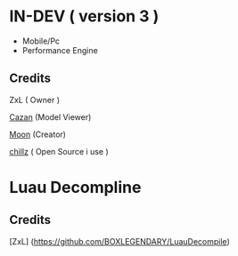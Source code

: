 # IN-DEV ( version 3 )

- Mobile/Pc
- Performance Engine

## Credits

ZxL ( Owner )

[Cazan](https://github.com/Cazzanos) (Model Viewer)

[Moon](https://github.com/LorekeeperZinnia/Dex) (Creator)

[chillz](https://github.com/AZYsGithub/DexPlusPlus) ( Open Source i use )

# Luau Decompline
## Credits

[ZxL] (https://github.com/BOXLEGENDARY/LuauDecompile)
